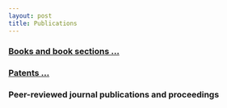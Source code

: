 ```yaml
---
layout: post
title: Publications
---
```


### [Books and book sections ...](books.html)

### [Patents ...](research/patents.html)


### Peer-reviewed journal publications and proceedings

<html>
 <script src="https://bibbase.org/service/mendeley/fb329fcb-394b-3686-a7d8-4373fd71ca2d?jsonp=1"></script> 
</html>





